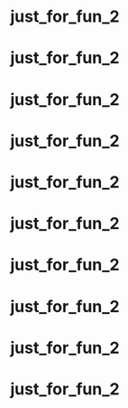 # just_for_fun_2
# just_for_fun_2
# just_for_fun_2
# just_for_fun_2
# just_for_fun_2
# just_for_fun_2
# just_for_fun_2
# just_for_fun_2
# just_for_fun_2
# just_for_fun_2

